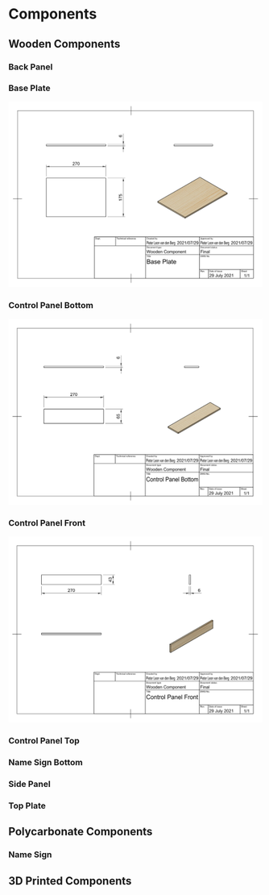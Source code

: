 # Components

## Wooden Components

### Back Panel

### Base Plate

![Base Plate](wooden_components/base_plate.png)

### Control Panel Bottom

![Control Panel Bottom](wooden_components/control_panel_bottom.png)

### Control Panel Front

![Control Panel Front](wooden_components/control_panel_front.png)

### Control Panel Top

### Name Sign Bottom

### Side Panel

### Top Plate

## Polycarbonate Components

### Name Sign

## 3D Printed Components


